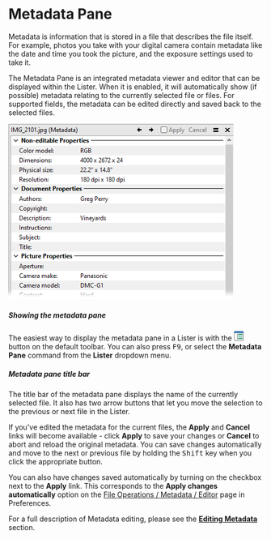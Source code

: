 # Metadata Pane

Metadata is information that is stored in a file that describes the file itself. For example, photos you take with your digital camera contain metadata like the date and time you took the picture, and the exposure settings used to take it.

The Metadata Pane is an integrated metadata viewer and editor that can be displayed within the Lister. When it is enabled, it will automatically show (if possible) metadata relating to the currently selected file or files. For supported fields, the metadata can be edited directly and saved back to the selected files.

![](/Manual/images/media/13/metadata_example.png) 

##### Showing the metadata pane

The easiest way to display the metadata pane in a Lister is with the ![](/Manual/images/media/13/metapane_button.png) button on the default toolbar. You can also press <kbd>F9</kbd>, or select the **Metadata Pane** command from the **Lister** dropdown menu.

##### Metadata pane title bar

The title bar of the metadata pane displays the name of the currently selected file. It also has two arrow buttons that let you move the selection to the previous or next file in the Lister.

If you've edited the metadata for the current files, the **Apply** and **Cancel** links will become available - click **Apply** to save your changes or **Cancel** to abort and reload the original metadata. You can save changes automatically and move to the next or previous file by holding the <kbd>Shift</kbd> key when you click the appropriate button.

You can also have changes saved automatically by turning on the checkbox next to the **Apply** link. This corresponds to the **Apply changes automatically** option on the [File Operations / Metadata / Editor](/Manual/preferences/preferences_categories/file_operations/metadata/README.md) page in Preferences.

For a full description of Metadata editing, please see the **[Editing Metadata](/Manual/file_operations/editing_metadata/README.md)** section.
